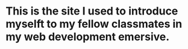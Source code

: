# This is the site I used to introduce myselft to my fellow classmates in my web development emersive.
